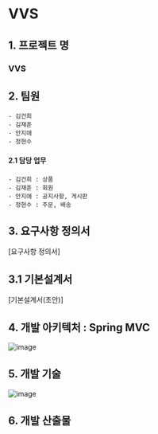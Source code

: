 # VVS

## 1. 프로젝트 명
### VVS
## 2. 팀원
```
- 김건희
- 김재훈
- 안지애
- 정현수
```

#### 2.1 담당 업무
```
- 김건희 : 상품
- 김재훈 : 회원
- 안지애 : 공지사항, 게시판
- 정현수 : 주문, 배송
```

## 3. 요구사항 정의서
[요구사항 정의서]

## 3.1 기본설계서
[기본설계서(초안)]

## 4. 개발 아키텍처 : Spring MVC
![image](https://terasolunaorg.github.io/guideline/1.0.1.RELEASE/en/_images/RequestLifecycle.png)

## 5. 개발 기술
![image](https://user-images.githubusercontent.com/70499031/98215405-16e5b480-1f8b-11eb-96f5-f75c6f445c70.png)

## 6. 개발 산출물
